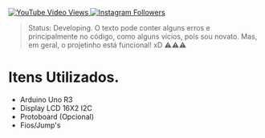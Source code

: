 <!DOCTYPE html>
<html lang="pt-BR">
<head>
    <meta charset="UTF-8">
    <meta name="viewport" content="width=device-width, initial-scale=1.0">
</head>
<body>
    <p>
        <a href="https://www.youtube.com/@NielS2_Oficial" target="_blank" title="Visite meu canal no YouTube">
            <img src="https://img.shields.io/badge/YouTube-%40niels2_oficial-%23FF0000?style=plastic&logo=youtube&logoColor=white" alt="YouTube Video Views">
        </a>
        <a href="https://www.instagram.com/niels2_oficial/" target="_blank" title="Siga no Instagram">
            <img src="https://badgen.net/badge/icon/Instagram?icon=instagram&label=@niels2_oficial" alt="Instagram Followers">
        </a>
    </p>
</body>
</html>

> Status: Developing. O texto pode conter alguns erros e principalmente no código, como alguns vícios, pois sou novato. Mas, em geral, o projetinho está funcional! xD ⚠️⚠️⚠️

# Itens Utilizados.
+ Arduino Uno R3
+ Display LCD 16X2 I2C
+ Protoboard (Opcional)
+ Fios/Jump's
